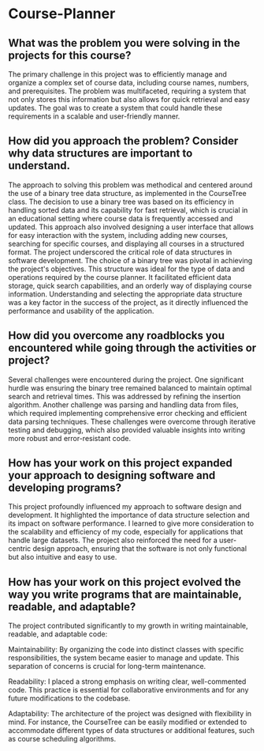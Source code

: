 # Course-Planner

## What was the problem you were solving in the projects for this course?
The primary challenge in this project was to efficiently manage and organize a complex set of course data, including course names, numbers, and prerequisites.
The problem was multifaceted, requiring a system that not only stores this information but also allows for quick retrieval and easy updates. The goal was to create a system that could handle these requirements in a scalable and user-friendly manner.

## How did you approach the problem? Consider why data structures are important to understand.
The approach to solving this problem was methodical and centered around the use of a binary tree data structure, as implemented in the CourseTree class.
The decision to use a binary tree was based on its efficiency in handling sorted data and its capability for fast retrieval, which is crucial in an educational setting where course data is frequently accessed and updated.
This approach also involved designing a user interface that allows for easy interaction with the system, including adding new courses, searching for specific courses, and displaying all courses in a structured format. 
The project underscored the critical role of data structures in software development. The choice of a binary tree was pivotal in achieving the project's objectives. This structure was ideal for the type of data and operations required by the course planner.
It facilitated efficient data storage, quick search capabilities, and an orderly way of displaying course information. Understanding and selecting the appropriate data structure was a key factor in the success of the project,
as it directly influenced the performance and usability of the application.

## How did you overcome any roadblocks you encountered while going through the activities or project?
Several challenges were encountered during the project. One significant hurdle was ensuring the binary tree remained balanced to maintain optimal search and retrieval times. This was addressed by refining the insertion algorithm. 
Another challenge was parsing and handling data from files, which required implementing comprehensive error checking and efficient data parsing techniques. 
These challenges were overcome through iterative testing and debugging, which also provided valuable insights into writing more robust and error-resistant code.

## How has your work on this project expanded your approach to designing software and developing programs?
This project profoundly influenced my approach to software design and development. It highlighted the importance of data structure selection and its impact on software performance. 
I learned to give more consideration to the scalability and efficiency of my code, especially for applications that handle large datasets. 
The project also reinforced the need for a user-centric design approach, ensuring that the software is not only functional but also intuitive and easy to use.

## How has your work on this project evolved the way you write programs that are maintainable, readable, and adaptable?
The project contributed significantly to my growth in writing maintainable, readable, and adaptable code:

Maintainability: By organizing the code into distinct classes with specific responsibilities, the system became easier to manage and update. This separation of concerns is crucial for long-term maintenance.

Readability: I placed a strong emphasis on writing clear, well-commented code. This practice is essential for collaborative environments and for any future modifications to the codebase.

Adaptability: The architecture of the project was designed with flexibility in mind. For instance, the CourseTree can be easily modified or extended to accommodate different types of data structures or additional features, such as course scheduling algorithms.
